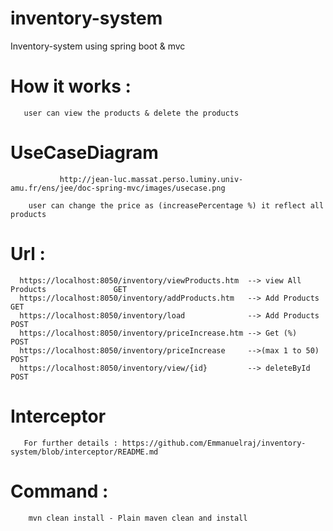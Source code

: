 # inventory-system
 Inventory-system using spring boot &amp; mvc


# How it works :
       user can view the products & delete the products
      
# UseCaseDiagram   
               http://jean-luc.massat.perso.luminy.univ-amu.fr/ens/jee/doc-spring-mvc/images/usecase.png
                 
        user can change the price as (increasePercentage %) it reflect all products
        
        
# Url : 
      https://localhost:8050/inventory/viewProducts.htm  --> view All Products               GET
      https://localhost:8050/inventory/addProducts.htm   --> Add Products                    GET
      https://localhost:8050/inventory/load              --> Add Products                    POST 
      https://localhost:8050/inventory/priceIncrease.htm --> Get (%)                         POST
      https://localhost:8050/inventory/priceIncrease     -->(max 1 to 50)                    POST
      https://localhost:8050/inventory/view/{id}         --> deleteById                      POST

# Interceptor
       For further details : https://github.com/Emmanuelraj/inventory-system/blob/interceptor/README.md
      
 # Command :
        mvn clean install - Plain maven clean and install
          
         
      
      
      
      
      
        
